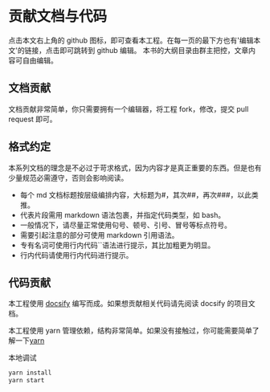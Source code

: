 # 贡献文档与代码 <!-- {docsify-ignore-all} -->

点击本文右上角的 github 图标，即可查看本工程。在每一页的最下方也有'编辑本文'的链接，点击即可跳转到 github 编辑。
本书的大纲目录由群主把控，文章内容可自由编辑。

## 文档贡献

文档贡献非常简单，你只需要拥有一个编辑器，将工程 fork，修改，提交 pull request 即可。

## 格式约定

本系列文档的理念是不必过于苛求格式，因为内容才是真正重要的东西。但是也有少量规范必需遵守，否则会影响阅读。

- 每个 md 文档标题按层级编排内容，大标题为#，其次##，再次###，以此类推。
- 代表片段需用 markdown 语法包裹，并指定代码类型，如 bash。
- 一般情况下，请尽量正常使用句号、顿号、引号、冒号等标点符号。
- 需要引起注意的部分可使用 markdown 引用语法。
- 专有名词可使用行内代码``语法进行提示，其比加粗更为明显。
- 行内代码请使用行内代码进行提示。

## 代码贡献

本工程使用 [docsify](https://docsify.js.org/#/) 编写而成。如果想贡献相关代码请先阅读 docsify 的项目文档。

本工程使用 yarn 管理依赖，结构非常简单。如果没有接触过，你可能需要简单了解一下[yarn](https://classic.yarnpkg.com/en/)

本地调试

```bash
yarn install
yarn start
```
